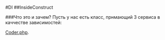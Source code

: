 #DI
##InsideConstruct

###Что это и зачем?
Пусть у нас есть класс, прнмающий 3 сервиса в каччестве зависимостей:


[Coder.php](https://github.com/avz-cmf/zaboy/blob/master/src/utils/Json/Coder.php/).
